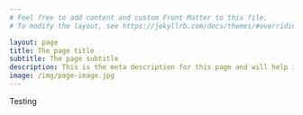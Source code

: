 ```yaml
---
# Feel free to add content and custom Front Matter to this file.
# To modify the layout, see https://jekyllrb.com/docs/themes/#overriding-theme-defaults

layout: page
title: The page title
subtitle: The page subtitle
description: This is the meta description for this page and will help it appear in search engines
image: /img/page-image.jpg
---
```


Testing

